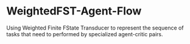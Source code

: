 # WeightedFST-Agent-Flow
Using Weighted Finite FState Transducer to represent the sequence of tasks that need to performed by specialized agent-critic pairs. 
